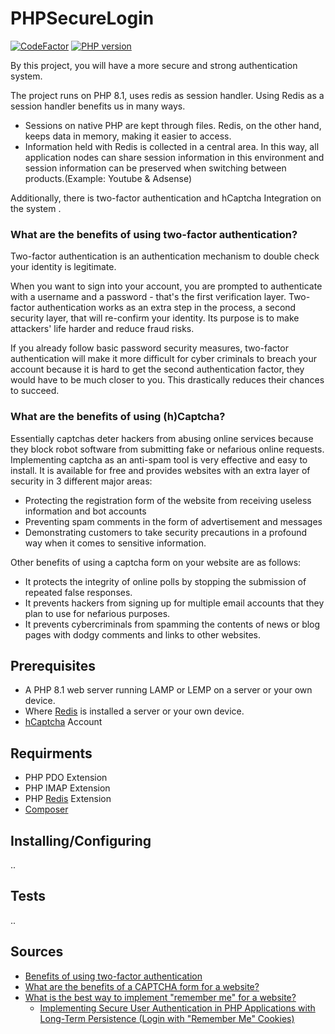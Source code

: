 # PHPSecureLogin
[![CodeFactor](https://www.codefactor.io/repository/github/merchizm/phpsecurelogin/badge)](https://www.codefactor.io/repository/github/merchizm/phpsecurelogin)
[![PHP version](https://img.shields.io/badge/php-%3E%3D%208.1-8892BF.svg)](https://github.com/phpredis/phpredis)

By this project, you will have a more secure and strong authentication system. 

The project runs on PHP 8.1, uses redis as session handler. Using Redis as a session handler benefits us in many ways. 
* Sessions on native PHP are kept through files. Redis, on the other hand, keeps data in memory, making it easier to access. 
* Information held with Redis is collected in a central area. In this way, all application nodes can share session information in this environment and session information can be preserved when switching between products.(Example: Youtube & Adsense)

Additionally, there is two-factor authentication and hCaptcha Integration on the system .

### What are the benefits of using two-factor authentication?
Two-factor authentication is an authentication mechanism to double check your identity is legitimate.

When you want to sign into your account, you are prompted to authenticate with a username and a password - that's the first verification layer. Two-factor authentication works as an extra step in the process, a second security layer, that will re-confirm your identity. Its purpose is to make attackers' life harder and reduce fraud risks.

If you already follow basic password security measures, two-factor authentication will make it more difficult for cyber criminals to breach your account because it is hard to get the second authentication factor, they would have to be much closer to you. This drastically reduces their chances to succeed.

### What are the benefits of using (h)Captcha?
Essentially captchas deter hackers from abusing online services because they block robot software from submitting fake or nefarious online requests. Implementing captcha as an anti-spam tool is very effective and easy to install. It is available for free and provides websites with an extra layer of security in 3 different major areas:

* Protecting the registration form of the website from receiving useless information and bot accounts
* Preventing spam comments in the form of advertisement and messages
* Demonstrating customers to take security precautions in a profound way when it comes to sensitive information.

Other benefits of using a captcha form on your website are as follows:

* It protects the integrity of online polls by stopping the submission of repeated false responses.
* It prevents hackers from signing up for multiple email accounts that they plan to use for nefarious purposes.
* It prevents cybercriminals from spamming the contents of news or blog pages with dodgy comments and links to other websites.

## Prerequisites
* A PHP 8.1 web server running LAMP or LEMP on a server or your own device.
* Where [Redis](https://redis.io/) is installed a server or your own device.
* [hCaptcha](https://dashboard.hcaptcha.com/signup) Account 

## Requirments
* PHP PDO Extension
* PHP IMAP Extension
* PHP [Redis](https://github.com/phpredis/phpredis) Extension
* [Composer](https://getcomposer.org/download/)

## Installing/Configuring
..
## Tests
..

## Sources
* [Benefits of using two-factor authentication](https://uoa.custhelp.com/app/answers/detail/a_id/12689/~/benefits-of-using-two-factor-authentication)
* [What are the benefits of a CAPTCHA form for a website?](https://www.quora.com/What-are-the-benefits-of-a-CAPTCHA-form-for-a-website)
* [What is the best way to implement "remember me" for a website?](https://stackoverflow.com/questions/244882/what-is-the-best-way-to-implement-remember-me-for-a-website?noredirect=1&lq=1)
  * [Implementing Secure User Authentication in PHP Applications with Long-Term Persistence (Login with "Remember Me" Cookies)](https://paragonie.com/blog/2015/04/secure-authentication-php-with-long-term-persistence)
